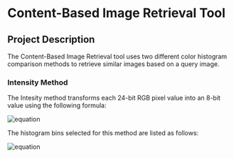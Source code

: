 # Content-Based Image Retrieval Tool
## Project Description
The Content-Based Image Retrieval tool uses two different color histogram comparison methods to retrieve similar images based on a query image. 
### Intensity Method
The Intesity method transforms each 24-bit RGB pixel value into an 8-bit value using the following formula:

![equation](https://latex.codecogs.com/svg.image?I&space;=&space;0.299R&space;&plus;&space;0.587G&space;&plus;&space;0.114B)


The histogram bins selected for this method are listed as follows:

![equation](https://latex.codecogs.com/svg.image?H_1:&space;I&space;\epsilon&space;[0,10\);&space;H_2:&space;I&space;\epsilon&space;[10,20\);&space;H_3:&space;I&space;\epsilon&space;[20,30\)&space;...&space;H_25:&space;I&space;\epsilon&space;[240,&space;255];)

